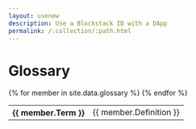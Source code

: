 ```yaml
---
layout: usenew
description: Use a Blockstack ID with a DApp
permalink: /:collection/:path.html
---
```

# Glossary

<table class="uk-table uk-table-large uk-table-striped">
{% for member in site.data.glossary %}
<tr>
    <th>{{ member.Term }}</th>
    <td>{{ member.Definition }}</td>
</tr>
{% endfor %}
</table>
